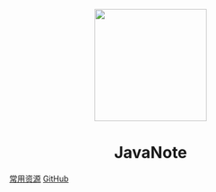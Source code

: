 <p align="center">
<img src="https://ss0.bdstatic.com/70cFvHSh_Q1YnxGkpoWK1HF6hhy/it/u=2481424715,2807309609&fm=26&gp=0.jpg" width="200" height="200"/>
</p>
<h1 align="center">JavaNote</h1>

[常用资源](https://github.com/wanghouhc/JavaNote.git)
[GitHub](https://github.com/wanghouhc/JavaGuide.git)





